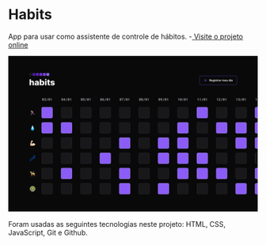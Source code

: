 # Habits

App para usar como assistente de controle de hábitos.
-[  Visite o projeto online](buqueiroz.github.io/nlw-setup/)



![plot](./assets/Home.png)

Foram usadas as seguintes tecnologias neste projeto: HTML, CSS, JavaScript, Git e Github.